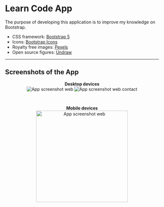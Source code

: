 # Learn Code App

The purpose of developing this application is to improve my knowledge on Bootstrap.

- CSS framework: [Bootstrap 5](https://getbootstrap.com/)
- Icons: [Bootstrap Icons](https://icons.getbootstrap.com/)
- Royalty free images: [Pexels](https://www.pexels.com/)
- Open source figures: [Undraw](https://undraw.co/)

---

## Screenshots of the App

<p align="center">
  <b>Desktop devices</b> <br>
  <img src="img/web.jpg?raw=true" alt="App screenshot web"/>
<img src="img/web_contact.jpg?raw=true" alt="App screenshot web contact"/>
</p>

<br/>

<p align="center">
  <b>Mobile devices</b><br>
  <img src="img/mobile.jpg?raw=true" width="300" alt="App screenshot web"/>
 
</p>
